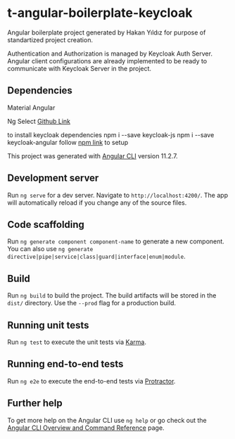 # t-angular-boilerplate-keycloak

Angular boilerplate project generated by Hakan Yıldız for purpose of standartized project creation.

Authentication and Authorization is managed by Keycloak Auth Server. Angular client configurations are already implemented to be ready to communicate with Keycloak Server in the project.

## Dependencies 
Material Angular

Ng Select [Github Link](https://github.com/ng-select/ng-select)

to install keycloak dependencies
npm i --save keycloak-js
npm i --save keycloak-angular
follow [npm link](https://www.npmjs.com/package/keycloak-angular#setup) to setup 

This project was generated with [Angular CLI](https://github.com/angular/angular-cli) version 11.2.7.

## Development server

Run `ng serve` for a dev server. Navigate to `http://localhost:4200/`. The app will automatically reload if you change any of the source files.

## Code scaffolding

Run `ng generate component component-name` to generate a new component. You can also use `ng generate directive|pipe|service|class|guard|interface|enum|module`.

## Build

Run `ng build` to build the project. The build artifacts will be stored in the `dist/` directory. Use the `--prod` flag for a production build.

## Running unit tests

Run `ng test` to execute the unit tests via [Karma](https://karma-runner.github.io).

## Running end-to-end tests

Run `ng e2e` to execute the end-to-end tests via [Protractor](http://www.protractortest.org/).

## Further help

To get more help on the Angular CLI use `ng help` or go check out the [Angular CLI Overview and Command Reference](https://angular.io/cli) page.
